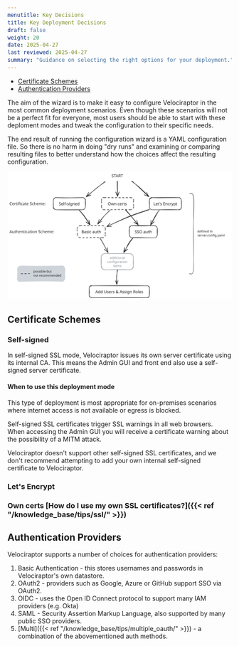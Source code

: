 ```yaml
---
menutitle: Key Decisions
title: Key Deployment Decisions
draft: false
weight: 20
date: 2025-04-27
last reviewed: 2025-04-27
summary: "Guidance on selecting the right options for your deployment."
---
```


* [Certificate Schemes](#certificate-schemes)
* [Authentication Providers](#authentication-providers)

The aim of the wizard is to make it easy to configure Velociraptor in the most
common deployment scenarios. Even though these scenarios will not be a perfect
fit for everyone, most users should be able to start with these deploment modes
and tweak the configuration to their specific needs.

The end result of running the configuration wizard is a YAML configuration file.
So there is no harm in doing "dry runs" and examining or comparing resulting
files to better understand how the choices affect the resulting configuration.

![Decision tree for the main configuration options](decision_tree.svg)


## Certificate Schemes

### Self-signed

In self-signed SSL mode, Velociraptor issues its own server
certificate using its internal CA. This means the Admin GUI and front end
also use a self-signed server certificate.

#### When to use this deployment mode

This type of deployment is most appropriate for on-premises scenarios
where internet access is not available or egress is blocked.

Self-signed SSL certificates trigger SSL warnings in all web
browsers. When accessing the Admin GUI you will receive a
certificate warning about the possibility of a MITM attack.

Velociraptor doesn't support other self-signed SSL certificates, and we don't
recommend attempting to add your own internal self-signed certificate to
Velociraptor.

### Let's Encrypt

### Own certs [How do I use my own SSL certificates?]({{< ref "/knowledge_base/tips/ssl/" >}})



## Authentication Providers

Velociraptor supports a number of choices for authentication providers:

1. Basic Authentication - this stores usernames and passwords in Velociraptor's
   own datastore.
2. OAuth2 - providers such as Google, Azure or GitHub support SSO via OAuth2.
3. OIDC - uses the Open ID Connect protocol to support many IAM providers (e.g.
   Okta)
4. SAML - Security Assertion Markup Language, also supported by many public SSO providers.
5. [Multi]({{< ref "/knowledge_base/tips/multiple_oauth/" >}}) - a combination of the abovementioned auth methods.